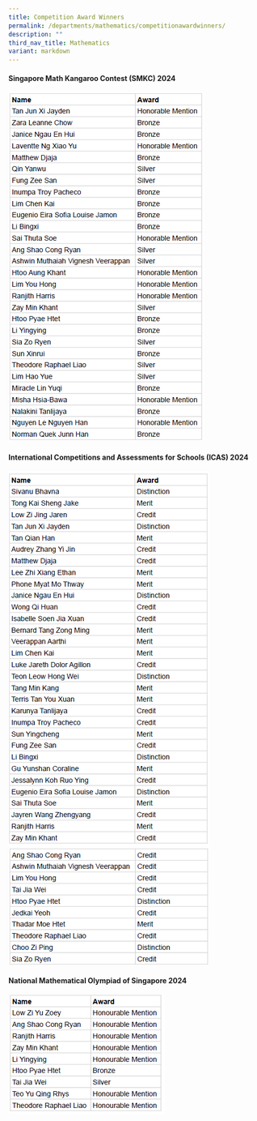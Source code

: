 ```yaml
---
title: Competition Award Winners
permalink: /departments/mathematics/competitionawardwinners/
description: ""
third_nav_title: Mathematics
variant: markdown
---
```

#### Singapore Math Kangaroo Contest (SMKC) 2024

![](/images/smkc_2024.png)

#### International Competitions and Assessments for Schools (ICAS) 2024

![](/images/ICAS_2024_1.png)
![](/images/ICAS_2024_2.png)

#### **National Mathematical Olympiad of Singapore 2024** 

![](/images/NMOS_2024.png)




